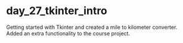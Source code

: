 # day_27_tkinter_intro
Getting started with Tkinter and created a mile to kilometer converter. Added an extra functionality to the course project.
